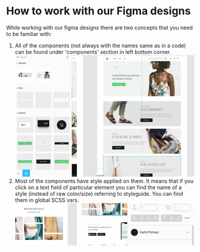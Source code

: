 # How to work with our Figma designs

While working with our figma designs there are two concepts that you need to be familiar with:

1. All of the components (not always with the names same as in a code) can be found under 'components' section in left bottom corner.
![](../assets/figma-components.jpg)
2. Most of the components have style applied on them. It means that if you click on a text field of particular element you can find the name of a style (instead of raw color/size) referring to styleguide. You can find them in global SCSS vars.
![](../assets/figma-styles.jpg)

